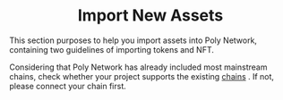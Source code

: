 <h1 align="center">Import New Assets</h1>

This section purposes to help you import assets into Poly Network, containing two guidelines of importing tokens and NFT.

Considering that Poly Network has already included most mainstream chains, check whether your project supports the 
existing [chains](../../Core_Smart_Contract/Contract/MainNet.md#contract-index-chain-chain-id) . If not, please connect your chain first. 

